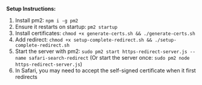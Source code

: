 **Setup Instructions:**

1. Install pm2: `npm i -g pm2`
2. Ensure it restarts on startup: `pm2 startup`
3. Install certificates: `chmod +x generate-certs.sh && ./generate-certs.sh`
4. Add redirect: `chmod +x setup-complete-redirect.sh && ./setup-complete-redirect.sh`
5. Start the server with pm2: `sudo pm2 start https-redirect-server.js --name safari-search-redirect` (Or start the server once: `sudo pm2 node https-redirect-server.js`)
6. In Safari, you may need to accept the self-signed certificate when it first redirects
